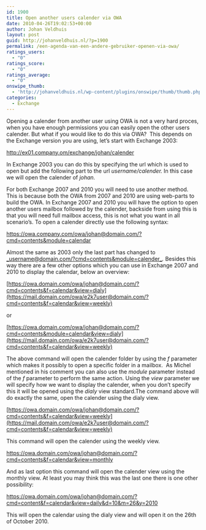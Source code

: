 ```yaml
---
id: 1900
title: Open another users calender via OWA
date: 2010-04-26T19:02:53+00:00
author: Johan Veldhuis
layout: post
guid: http://johanveldhuis.nl/?p=1900
permalink: /een-agenda-van-een-andere-gebruiker-openen-via-owa/
ratings_users:
  - "0"
ratings_score:
  - "0"
ratings_average:
  - "0"
onswipe_thumb:
  - 'http://johanveldhuis.nl/wp-content/plugins/onswipe/thumb/thumb.php?src=http://johanveldhuis.nl/wp-content/plugins/sociable-zyblog-edition/images/digg.png&amp;w=600&amp;h=800&amp;zc=1&amp;q=75&amp;f=0'
categories:
  - Exchange
---
```

Opening a calender from another user using OWA is not a very hard proces, when you have enough permissions you can easily open the other users calender. But what if you would like to do this via OWA?  This depends on the Exchange version you are using, let&#8217;s start with Exchange 2003:

<http://ex01.company.om/exchange/johan/calender>

In Exchange 2003 you can do this by specifying the url which is used to open but add the following part to the url _username/calender._ In this case we will open the calender of _johan._

For both Exchange 2007 and 2010 you will need to use another method. This is because both the OWA from 2007 and 2010 are using web-parts to build the OWA. In Exchange 2007 and 2010 you will have the option to open another users mailbox followed by the calender, backside from using this is that you will need full mailbox access, this is not what you want in all scenario&#8217;s. To open a calender directly use the following syntax:

<https://owa.company.com/owa/johan@domain.com/?cmd=contents&module=calendar>

Almost the same as 2003 only the last part has changed to [_username@domain.com/?cmd=contents&module=calender_](mailto:username@domain.com/?cmd=contents&module=calender)_._ Besides this way there are a few other options which you can use in Exchange 2007 and 2010 to display the calendar, below an overview:

[https://owa.domain.com/owa/johan@domain.com/?cmd=contents&f=calendar&view=dialy](https://mail.domain.com/owa/e2k7user@domain.com/?cmd=contents&f=calendar&view=weekly)

or

[https://owa.domain.com/owa/johan@domain.com/?cmd=contents&module=calendar&view=dialy](https://mail.domain.com/owa/e2k7user@domain.com/?cmd=contents&f=calendar&view=weekly)

The above command will open the calender folder by using the _f_ parameter which makes it possibly to open a specific folder in a mailbox.  As Michel mentioned in his comment you can also use the _module_ parameter instead of the _f_ parameter to perform the same action. Using the _view_ parameter we will specify how we want to display the calender, when you don&#8217;t specify this it will be opened using the _dialy_ view standard.The command above will do exactly the same, open the calender using the dialy view.

[https://owa.domain.com/owa/johan@domain.com/?cmd=contents&f=calendar&view=weekly](https://mail.domain.com/owa/e2k7user@domain.com/?cmd=contents&f=calendar&view=weekly)

This command will open the calender using the weekly view.

<https://owa.domain.com/owa/johan@domain.com/?cmd=contents&f=calendar&view=monthly>

And as last option this command will open the calender view using the monthly view. At least you may think this was the last one there is one other possibility:

<https://owa.domain.com/owa/johan@domain.com/?cmd=content&f=calendar&view=daily&d=10&m=26&y=2010>

This will open the calendar using the dialy view and will open it on the 26th of October 2010.